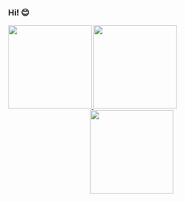 ### Hi! 😊

<div>
  <a href="https://github.com/higucavalcanti">
  <img height="170em" src="https://github-readme-stats.vercel.app/api?username=higucavalcanti&show_icons=true&theme=radical&include_all_commits=true&count_private=true"/>
  <img height="170em" src="https://github-readme-stats.vercel.app/api/top-langs/?username=higucavalcanti&layout=compact&langs_count=7&theme=radical"/>
</div>
  
<div align="center">
<img height="170em" src="http://github-readme-streak-stats.herokuapp.com?user=higucavalcanti&theme=radical&date_format=j%20M%5B%20Y%5D"/>
</div>
